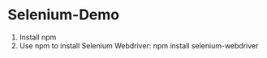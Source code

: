 # Selenium-Demo

1. Install npm
2. Use npm to install Selenium Webdriver: npm install selenium-webdriver
